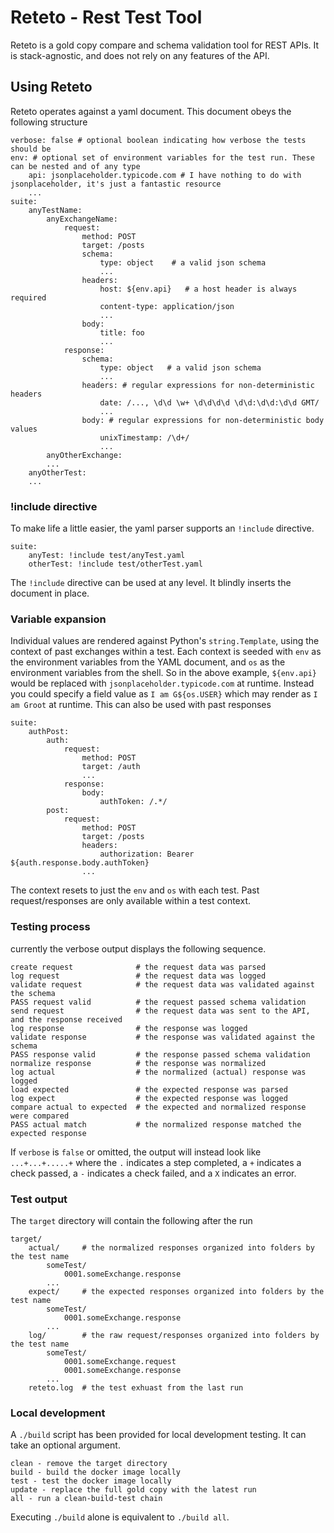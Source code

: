 # Reteto - Rest Test Tool

Reteto is a gold copy compare and schema validation tool for REST APIs. It is stack-agnostic, and does not rely on any features of the API.

## Using Reteto
Reteto operates against a yaml document. This document obeys the following structure

```
verbose: false # optional boolean indicating how verbose the tests should be
env: # optional set of environment variables for the test run. These can be nested and of any type
    api: jsonplaceholder.typicode.com # I have nothing to do with jsonplaceholder, it's just a fantastic resource
    ...
suite:
    anyTestName:
        anyExchangeName:
            request:
                method: POST
                target: /posts
                schema: 
                    type: object    # a valid json schema
                    ...
                headers:
                    host: ${env.api}   # a host header is always required
                    content-type: application/json
                    ...
                body:
                    title: foo
                    ...
            response:
                schema:
                    type: object   # a valid json schema
                    ...
                headers: # regular expressions for non-deterministic headers
                    date: /..., \d\d \w+ \d\d\d\d \d\d:\d\d:\d\d GMT/
                    ...
                body: # regular expressions for non-deterministic body values
                    unixTimestamp: /\d+/
                    ...
        anyOtherExchange:
        ...
    anyOtherTest:
    ...
```

### !include directive
To make life a little easier, the yaml parser supports an `!include` directive.

```
suite:
    anyTest: !include test/anyTest.yaml
    otherTest: !include test/otherTest.yaml
```

The `!include` directive can be used at any level. It blindly inserts the document in place.

### Variable expansion
Individual values are rendered against Python's `string.Template`, using the context of past exchanges within a test. Each context is seeded with `env` as the environment variables from the YAML document, and `os` as the environment variables from the shell. So in the above example, `${env.api}` would be replaced with `jsonplaceholder.typicode.com` at runtime. Instead you could specify a field value as `I am G${os.USER}` which may render as `I am Groot` at runtime. This can also be used with past responses

```
suite:
    authPost:
        auth:
            request:
                method: POST
                target: /auth
                ...
            response:
                body:
                    authToken: /.*/
        post:
            request:
                method: POST
                target: /posts
                headers:
                    authorization: Bearer ${auth.response.body.authToken}
                ...
```

The context resets to just the `env` and `os` with each test. Past request/responses are only available within a test context.

### Testing process

currently the verbose output displays the following sequence.

```
create request              # the request data was parsed
log request                 # the request data was logged
validate request            # the request data was validated against the schema
PASS request valid          # the request passed schema validation
send request                # the request data was sent to the API, and the response received
log response                # the response was logged
validate response           # the response was validated against the schema
PASS response valid         # the response passed schema validation
normalize response          # the response was normalized
log actual                  # the normalized (actual) response was logged
load expected               # the expected response was parsed
log expect                  # the expected response was logged
compare actual to expected  # the expected and normalized response were compared
PASS actual match           # the normalized response matched the expected response
```

If `verbose` is `false` or omitted, the output will instead look like `...+...+.....+` where the `.` indicates a step completed, a `+` indicates a check passed, a `-` indicates a check failed, and a `X` indicates an error.

### Test output

The `target` directory will contain the following after the run
```
target/
    actual/     # the normalized responses organized into folders by the test name
        someTest/
            0001.someExchange.response
        ...
    expect/     # the expected responses organized into folders by the test name
        someTest/
            0001.someExchange.response
        ...
    log/        # the raw request/responses organized into folders by the test name
        someTest/
            0001.someExchange.request
            0001.someExchange.response
        ...
    reteto.log  # the test exhuast from the last run
```

### Local development
A `./build` script has been provided for local development testing. It can take an optional argument.
```
clean - remove the target directory
build - build the docker image locally
test - test the docker image locally
update - replace the full gold copy with the latest run
all - run a clean-build-test chain
```
Executing `./build` alone is equivalent to `./build all`.
